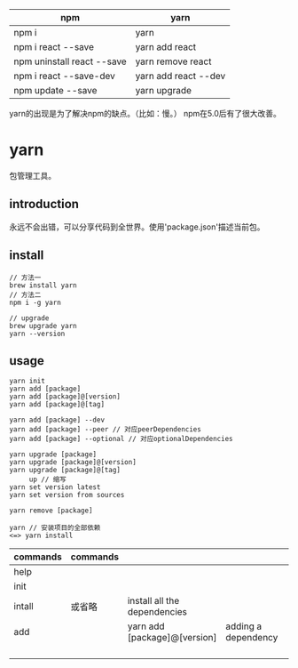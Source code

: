 |npm|yarn|
|-|-|
| npm i | yarn |
| npm i react --save | yarn add react |
| npm uninstall react --save | yarn remove react |
| npm i react --save-dev | yarn add react --dev |
| npm update --save | yarn upgrade |

yarn的出现是为了解决npm的缺点。（比如：慢。）
npm在5.0后有了很大改善。

# yarn

包管理工具。

## introduction

永远不会出错，可以分享代码到全世界。使用'package.json'描述当前包。

## install

```
// 方法一
brew install yarn
// 方法二
npm i -g yarn

// upgrade
brew upgrade yarn
yarn --version
```

## usage

```
yarn init
yarn add [package]
yarn add [package]@[version]
yarn add [package]@[tag]

yarn add [package] --dev
yarn add [package] --peer // 对应peerDependencies
yarn add [package] --optional // 对应optionalDependencies

yarn upgrade [package]
yarn upgrade [package]@[version]
yarn upgrade [package]@[tag]
     up // 缩写
yarn set version latest
yarn set version from sources

yarn remove [package]

yarn // 安装项目的全部依赖
<=> yarn install
```

|commands|commands||||
|-|-|-|-|-|
|help|||||
|init|||||
|intall|或省略|install all the dependencies|||
|add||yarn add [package]@[version]|adding a dependency||
||||||
||||||
||||||
||||||

